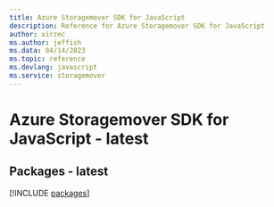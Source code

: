```yaml
---
title: Azure Storagemover SDK for JavaScript
description: Reference for Azure Storagemover SDK for JavaScript
author: xirzec
ms.author: jeffish
ms.data: 04/14/2023
ms.topic: reference
ms.devlang: javascript
ms.service: storagemover
---
```

# Azure Storagemover SDK for JavaScript - latest
## Packages - latest
[!INCLUDE [packages](storagemover-index.md)]